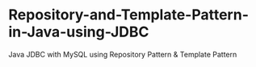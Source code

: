 # Repository-and-Template-Pattern-in-Java-using-JDBC
Java JDBC with MySQL using Repository Pattern &amp; Template Pattern
